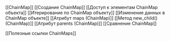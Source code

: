 [[ChainMap]]
[[Создание ChainMap]]
[[Доступ к элементам ChainMap объекта]]
[[Итерирование по ChainMap объекту]]
[[Изменение данных в ChainMap объекте]]
[[Атрибут maps (ChainMap)]]
[[Метод new_child() (ChainMap)]]
[[Атрибут parents (ChainMap)]]
[[Сравнение ChainMap]]


[[Полезные ссылки ChainMaps]]






 





